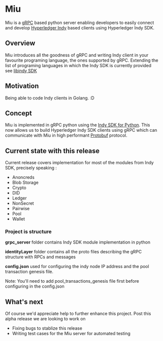 # Miu

Miu is a [gRPC](https://grpc.io/) based python server enabling developers to easily connect and develop [Hyperledger Indy](https://www.hyperledger.org/projects/hyperledger-indy) based clients using Hyperledger Indy SDK.

## Overview

Miu introduces all the goodness of gRPC and writing Indy client in your favourite programing language, the ones supported by gRPC. Extending the list of programing languages in which the Indy SDK is currently provided see [libindy SDK](https://github.com/hyperledger/indy-sdk)

## Motivation

Being able to code Indy clients in Golang. :D

## Concept

Miu is implemented in gRPC python using the [Indy SDK for Python](https://github.com/hyperledger/indy-sdk/blob/master/wrappers/python/README.md). This now allows us to build Hyperledger Indy SDK clients using gRPC which can communicate with Miu in high performant [Protobuf](https://developers.google.com/protocol-buffers/) protocol.

## Current state with this release

Current release covers implementation for most of the modules from Indy SDK, precisely speaking :

* Anoncreds
* Blob Storage
* Crypto
* DID
* Ledger
* NonSecret
* Pairwise
* Pool
* Wallet

### Project is structure

**grpc_server** folder contains Indy SDK module implementation in python

**identityLayer** folder contains all the proto files describing the gRPC structure with RPCs and messages

**config.json** used for configuring the indy node IP address and the pool transaction genesis file.

Note: You'll need to add pool_transactions_genesis file first before configuring in the config.json


## What's next

Of course we'd appreciate help to further enhance this project. Post this alpha release we are looking to work on

* Fixing bugs to stablize this release
* Writing test cases for the Miu server for automated testing

